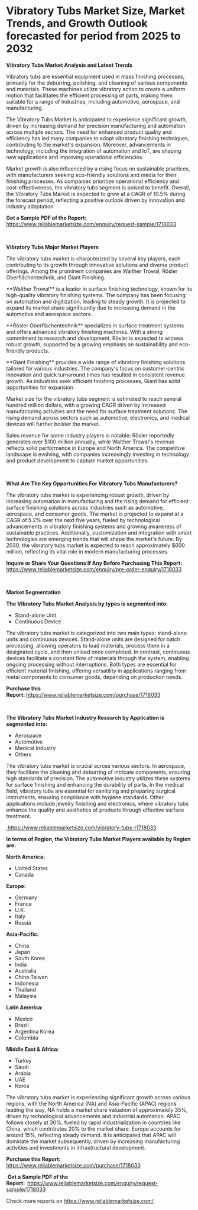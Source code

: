 <p><h1>Vibratory Tubs Market Size, Market Trends, and Growth Outlook forecasted for period from 2025 to 2032</h1></p><p><strong>Vibratory Tubs Market Analysis and Latest Trends</strong></p>
<p><p>Vibratory tubs are essential equipment used in mass finishing processes, primarily for the deburring, polishing, and cleaning of various components and materials. These machines utilize vibratory action to create a uniform motion that facilitates the efficient processing of parts, making them suitable for a range of industries, including automotive, aerospace, and manufacturing.</p><p>The Vibratory Tubs Market is anticipated to experience significant growth, driven by increasing demand for precision manufacturing and automation across multiple sectors. The need for enhanced product quality and efficiency has led many companies to adopt vibratory finishing techniques, contributing to the market's expansion. Moreover, advancements in technology, including the integration of automation and IoT, are shaping new applications and improving operational efficiencies.</p><p>Market growth is also influenced by a rising focus on sustainable practices, with manufacturers seeking eco-friendly solutions and media for their finishing processes. As companies prioritize operational efficiency and cost-effectiveness, the vibratory tubs segment is poised to benefit. Overall, the Vibratory Tubs Market is expected to grow at a CAGR of 10.5% during the forecast period, reflecting a positive outlook driven by innovation and industry adaptation.</p></p>
<p><strong>Get a Sample PDF of the Report:&nbsp;</strong> <a href="https://www.reliablemarketsize.com/enquiry/request-sample/1718033?utm_campaign=1133&utm_medium=2&utm_source=Github&utm_content=ia&utm_term=18022025&utm_id=vibratory-tubs">https://www.reliablemarketsize.com/enquiry/request-sample/1718033</a></p>
<p>&nbsp;</p>
<p><strong>Vibratory Tubs Major Market Players</strong></p>
<p><p>The vibratory tubs market is characterized by several key players, each contributing to its growth through innovative solutions and diverse product offerings. Among the prominent companies are Walther Trowal, Rösler Oberflächentechnik, and Giant Finishing.</p><p>**Walther Trowal** is a leader in surface finishing technology, known for its high-quality vibratory finishing systems. The company has been focusing on automation and digitization, leading to steady growth. It is projected to expand its market share significantly due to increasing demand in the automotive and aerospace sectors.</p><p>**Rösler Oberflächentechnik** specializes in surface treatment systems and offers advanced vibratory finishing machines. With a strong commitment to research and development, Rösler is expected to witness robust growth, supported by a growing emphasis on sustainability and eco-friendly products.</p><p>**Giant Finishing** provides a wide range of vibratory finishing solutions tailored for various industries. The company's focus on customer-centric innovation and quick turnaround times has resulted in consistent revenue growth. As industries seek efficient finishing processes, Giant has solid opportunities for expansion.</p><p>Market size for the vibratory tubs segment is estimated to reach several hundred million dollars, with a growing CAGR driven by increased manufacturing activities and the need for surface treatment solutions. The rising demand across sectors such as automotive, electronics, and medical devices will further bolster the market.</p><p>Sales revenue for some industry players is notable: Rösler reportedly generates over $100 million annually, while Walther Trowal's revenue reflects solid performance in Europe and North America. The competitive landscape is evolving, with companies increasingly investing in technology and product development to capture market opportunities.</p></p>
<p>&nbsp;</p>
<p><strong>What Are The Key Opportunities For Vibratory Tubs Manufacturers?</strong></p>
<p><p>The vibratory tubs market is experiencing robust growth, driven by increasing automation in manufacturing and the rising demand for efficient surface finishing solutions across industries such as automotive, aerospace, and consumer goods. The market is projected to expand at a CAGR of 5.2% over the next five years, fueled by technological advancements in vibratory finishing systems and growing awareness of sustainable practices. Additionally, customization and integration with smart technologies are emerging trends that will shape the market's future. By 2030, the vibratory tubs market is expected to reach approximately $600 million, reflecting its vital role in modern manufacturing processes.</p></p>
<p><strong>Inquire or Share Your Questions If Any Before Purchasing This Report:</strong> <a href="https://www.reliablemarketsize.com/enquiry/pre-order-enquiry/1718033?utm_campaign=1133&utm_medium=2&utm_source=Github&utm_content=ia&utm_term=18022025&utm_id=vibratory-tubs">https://www.reliablemarketsize.com/enquiry/pre-order-enquiry/1718033</a></p>
<p>&nbsp;</p>
<p><strong>Market Segmentation</strong></p>
<p><strong>The Vibratory Tubs Market Analysis by types is segmented into:</strong></p>
<p><ul><li>Stand-alone Unit</li><li>Continuous Device</li></ul></p>
<p><p>The vibratory tubs market is categorized into two main types: stand-alone units and continuous devices. Stand-alone units are designed for batch processing, allowing operators to load materials, process them in a designated cycle, and then unload once completed. In contrast, continuous devices facilitate a constant flow of materials through the system, enabling ongoing processing without interruptions. Both types are essential for efficient material finishing, offering versatility in applications ranging from metal components to consumer goods, depending on production needs.</p></p>
<p><strong>Purchase this Report:&nbsp;</strong><a href="https://www.reliablemarketsize.com/purchase/1718033?utm_campaign=1133&utm_medium=2&utm_source=Github&utm_content=ia&utm_term=18022025&utm_id=vibratory-tubs">https://www.reliablemarketsize.com/purchase/1718033</a></p>
<p>&nbsp;</p>
<p><strong>The Vibratory Tubs Market Industry Research by Application is segmented into:</strong></p>
<p><ul><li>Aerospace</li><li>Automotive</li><li>Medical Industry</li><li>Others</li></ul></p>
<p><p>The vibratory tubs market is crucial across various sectors. In aerospace, they facilitate the cleaning and deburring of intricate components, ensuring high standards of precision. The automotive industry utilizes these systems for surface finishing and enhancing the durability of parts. In the medical field, vibratory tubs are essential for sanitizing and preparing surgical instruments, ensuring compliance with hygiene standards. Other applications include jewelry finishing and electronics, where vibratory tubs enhance the quality and aesthetics of products through effective surface treatment.</p></p>
<p><a href="https://www.reliablemarketsize.com/vibratory-tubs-r1718033?utm_campaign=1133&utm_medium=2&utm_source=Github&utm_content=ia&utm_term=18022025&utm_id=vibratory-tubs">&nbsp;https://www.reliablemarketsize.com/vibratory-tubs-r1718033</a></p>
<p><strong>In terms of Region, the Vibratory Tubs Market Players available by Region are:</strong></p>
<p>
    <p> <strong> North America: </strong>
        <ul>
            <li>United States</li>
            <li>Canada</li>
        </ul>
        </p> 
    <p> <strong> Europe: </strong>
        <ul>
            <li>Germany</li>
            <li>France</li>
            <li>U.K.</li>
            <li>Italy</li>
            <li>Russia</li>
        </ul>
        </p> 
    <p> <strong> Asia-Pacific: </strong>
        <ul>
            <li>China</li>
            <li>Japan</li>
            <li>South Korea</li>
            <li>India</li>
            <li>Australia</li>
            <li>China Taiwan</li>
            <li>Indonesia</li>
            <li>Thailand</li>
            <li>Malaysia</li>
        </ul>
        </p> 
    <p> <strong> Latin America: </strong>
        <ul>
            <li>Mexico</li>
            <li>Brazil</li>
            <li>Argentina Korea</li>
            <li>Colombia</li>
        </ul>
        </p> 
    <p> <strong> Middle East & Africa: </strong>
        <ul>
            <li>Turkey</li>
            <li>Saudi</li>
            <li>Arabia</li>
            <li>UAE</li>
            <li>Korea</li>
        </ul>
    </p>
    </p>
<p><p>The vibratory tubs market is experiencing significant growth across various regions, with the North America (NA) and Asia-Pacific (APAC) regions leading the way. NA holds a market share valuation of approximately 35%, driven by technological advancements and industrial automation. APAC follows closely at 30%, fueled by rapid industrialization in countries like China, which contributes 20% to the market share. Europe accounts for around 15%, reflecting steady demand. It is anticipated that APAC will dominate the market subsequently, driven by increasing manufacturing activities and investments in infrastructural development.</p></p>
<p><strong>Purchase this Report: </strong><a href="https://www.reliablemarketsize.com/purchase/1718033?utm_campaign=1133&utm_medium=2&utm_source=Github&utm_content=ia&utm_term=18022025&utm_id=vibratory-tubs">https://www.reliablemarketsize.com/purchase/1718033</a></p>
<p>&nbsp;<strong>Get a Sample PDF of the Report:&nbsp;&nbsp;</strong><a href="https://www.reliablemarketsize.com/enquiry/request-sample/1718033?utm_campaign=1133&utm_medium=2&utm_source=Github&utm_content=ia&utm_term=18022025&utm_id=vibratory-tubs">https://www.reliablemarketsize.com/enquiry/request-sample/1718033</a></p>
<p><strong></strong></p>
<p>Check more reports on <a href="https://www.reliablemarketsize.com/?utm_campaign=1133&utm_medium=2&utm_source=Github&utm_content=ia&utm_term=18022025&utm_id=vibratory-tubs">https://www.reliablemarketsize.com/</a></p>